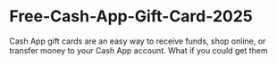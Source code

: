 # Free-Cash-App-Gift-Card-2025
Cash App gift cards are an easy way to receive funds, shop online, or transfer money to your Cash App account. What if you could get them 
